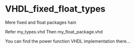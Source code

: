 # VHDL_fixed_float_types
Mere fixed and float packages hain

Refer my_types.vhd
Then my_float_package.vhd

You can find the power function VHDL implementation there...
